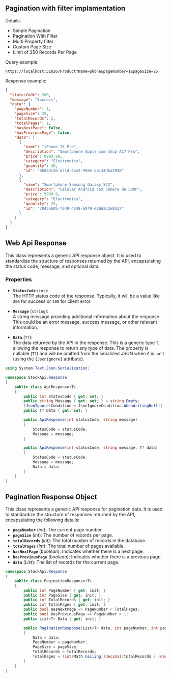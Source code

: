
## Pagination with filter implamentation

Details:
 - Simple Pagination
 - Pagination With Filter
 - Multi Property filter
 - Custom Page Size
 - Limit of 250 Records Per Page

Query example:

`https://localhost:51026/Product?Name=phone&pageNumber=1&pageSize=25`

Response example:

```json
{
  "statusCode": 200,
  "message": "Success",
  "data": {
    "pageNumber": 1,
    "pageSize": 25,
    "totalRecords": 2,
    "totalPages": 1,
    "hasNextPage": false,
    "hasPreviousPage": false,
    "data": [
      {
        "name": "iPhone 15 Pro",
        "description": "Smartphone Apple com chip A17 Pro",
        "price": 8999.99,
        "category": "Electronics",
        "quantity": 30,
        "id": "9b83dc5b-d71d-4ce2-998e-aa134dba2948"
      },
      {
        "name": "Smartphone Samsung Galaxy S23",
        "description": "Celular Android com câmera de 50MP",
        "price": 5999.9,
        "category": "Electronics",
        "quantity": 25,
        "id": "7845ab05-f649-4348-b9f9-e266233e0537"
      }
    ]
  }
}
```

## Web Api Response

This class represents a generic API response object. It is used to standardize the structure of responses returned by the API, encapsulating the status code, message, and optional data.

### Properties

- **`StatusCode`** (`int`):  
  The HTTP status code of the response. Typically, it will be a value like `200` for success or `400` for client error.

- **`Message`** (`string`):  
  A string message providing additional information about the response. This could be an error message, success message, or other relevant information.

- **`Data`** (`T?`):  
  The data returned by the API in the response. This is a generic type `T`, allowing the response to return any type of data. The property is nullable (`T?`) and will be omitted from the serialized JSON when it is `null` (using the `[JsonIgnore]` attribute).


```csharp
using System.Text.Json.Serialization;

namespace StockApi.Response
{
    public class ApiResponse<T>
    {
        public int StatusCode { get; set; }
        public string Message { get; set; } = string.Empty;
        [JsonIgnore(Condition = JsonIgnoreCondition.WhenWritingNull)]
        public T? Data { get; set; }

        public ApiResponse(int statusCode, string message)
        {
            StatusCode = statusCode;
            Message = message;
        }

        public ApiResponse(int statusCode, string message, T? data)
        {
            StatusCode = statusCode;
            Message = message;
            Data = data;
        }
    }
}
```

## Pagination Response Object

This class represents a generic API response for pagination data. It is used to standardize the structure of responses returned by the API, encapsulating the following details:

- **`pageNumber`** (*int*): The current page number.
- **`pageSize`** (*int*): The number of records per page.
- **`totalRecords`** (*int*): The total number of records in the database.
- **`totalPages`** (*int*): The total number of pages available.
- **`hasNextPage`** (*boolean*): Indicates whether there is a next page.
- **`hasPreviousPage`** (*boolean*): Indicates whether there is a previous page.
- **`data`** (*List*): The list of records for the current page.

```csharp
namespace StockApi.Response
{
    public class PaginationResponse<T>
    {
        public int PageNumber { get; init; }
        public int PageSize { get; init; }
        public int TotalRecords { get; init; }
        public int TotalPages { get; init; }
        public bool HasNextPage => PageNumber < TotalPages;
        public bool HasPreviousPage => PageNumber > 1;
        public List<T> Data { get; init; }

        public PaginationResponse(List<T> data, int pageNumber, int pageSize, int totalRecords)
        {
            Data = data;
            PageNumber = pageNumber;
            PageSize = pageSize;
            TotalRecords = totalRecords;
            TotalPages = (int)Math.Ceiling((decimal)totalRecords / (decimal)pageSize);
        }
    }
}
```
